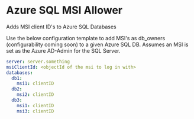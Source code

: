 # Azure SQL MSI Allower
Adds MSI client ID's to Azure SQL Databases

Use the below configuration template to add MSI's as db_owners (configurability coming soon) to a given Azure SQL DB.
Assumes an MSI is set as the Azure AD-Admin for the SQL Server.

```yaml
server: server.something
msiClientId: <objectId of the msi to log in with>
databases:
  db1:
    msi1: clientID
  db2:
    msi2: clientID
  db3:
    msi1: clientID
    msi3: clientID
```
